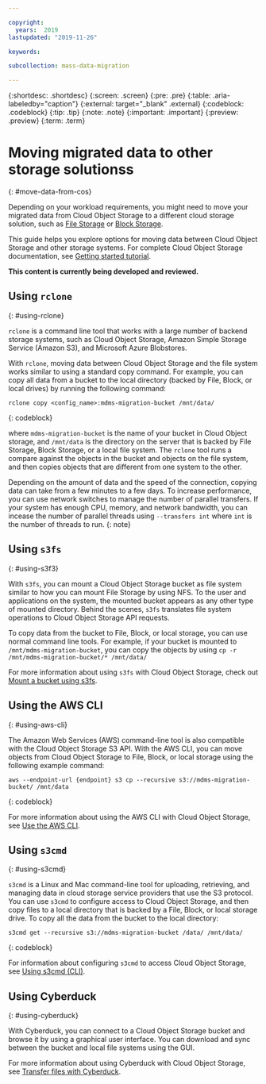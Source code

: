 ```yaml
---

copyright:
  years:  2019
lastupdated: "2019-11-26"

keywords: 

subcollection: mass-data-migration

---
```


{:shortdesc: .shortdesc}
{:screen: .screen}
{:pre: .pre}
{:table: .aria-labeledby="caption"}
{:external: target="_blank" .external}
{:codeblock: .codeblock}
{:tip: .tip}
{:note: .note}
{:important: .important}
{:preview: .preview}
{:term: .term}

# Moving migrated data to other storage solutionss
{: #move-data-from-cos}

Depending on your workload requirements, you might need to move your migrated data from Cloud Object Storage to a different cloud storage solution, such as [File Storage](https://{DomainName}/catalog/infrastructure/file-storage) or [Block Storage](https://{DomainName}/catalog/infrastructure/block-storage). 

This guide helps you explore options for moving data between Cloud Object Storage and other storage systems. For complete Cloud Object Storage documentation, see [Getting started tutorial](/docs/services/cloud-object-storage). 

**This content is currently being developed and reviewed.**

## Using `rclone`
{: #using-rclone}

`rclone` is a command line tool that works with a large number of backend storage systems, such as Cloud Object Storage, Amazon Simple Storage Service (Amazon S3), and Microsoft Azure Blobstores. 

With `rclone`, moving data between Cloud Object Storage and the file system works similar to using a standard copy command. For example, you can copy all data from a bucket to the local directory (backed by File, Block, or local drives) by running the following command:

```
rclone copy <config_name>:mdms-migration-bucket /mnt/data/
```
{: codeblock}

where `mdms-migration-bucket` is the name of your bucket in Cloud Object storage, and `/mnt/data` is the directory on the server that is backed by File Storage, Block Storage, or a local file system. The `rclone` tool runs a compare against the objects in the bucket and objects on the file system, and then copies objects that are different from one system to the other. 

Depending on the amount of data and the speed of the connection, copying data can take from a few minutes to a few days. To increase performance, you can use network switches to manage the number of parallel transfers. If your system has enough CPU, memory, and network bandwidth, you can incease the number of parallel threads using `--transfers int` where `int` is the number of threads to run.
{: note}

## Using `s3fs`
{: #using-s3f3}

With `s3fs`, you can mount a Cloud Object Storage bucket as file system similar to how you can mount File Storage by using NFS. To the user and applications on the system, the mounted bucket appears as any other type of mounted directory. Behind the scenes, `s3fs` translates file system operations to Cloud Object Storage API requests.

To copy data from the bucket to File, Block, or local storage, you can use normal command line tools. For example, if your bucket is mounted to `/mnt/mdms-migration-bucket`, you can copy the objects by using `cp -r /mnt/mdms-migration-bucket/* /mnt/data/`

For more information about using `s3fs` with Cloud Object Storage, check out [Mount a bucket using s3fs](docs/cloud-object-storage?topic=cloud-object-storage-s3fs).

## Using the AWS CLI
{: #using-aws-cli}

The Amazon Web Services (AWS) command-line tool is also compatible with the Cloud Object Storage S3 API. With the AWS CLI, you can move objects from Cloud Object Storage to File, Block, or local storage using the following example command:

```
aws --endpoint-url {endpoint} s3 cp --recursive s3://mdms-migration-bucket/ /mnt/data
```
{: codeblock}

For more information about using the AWS CLI with Cloud Object Storage, see [Use the AWS CLI](/docs/cloud-object-storage?topic=cloud-object-storage-aws-cli).

## Using `s3cmd`
{: #using-s3cmd}

`s3cmd` is a Linux and Mac command-line tool for uploading, retrieving, and managing data in cloud storage service providers that use the S3 protocol. You can use `s3cmd` to configure access to Cloud Object Storage, and then copy files to a local directory that is backed by a File, Block, or local storage drive. To copy all the data from the bucket to the local directory:

```
s3cmd get --recursive s3://mdms-migration-bucket /data/ /mnt/data/
```
{: codeblock}

For information about configuring `s3cmd` to access Cloud Object Storage, see [Using s3cmd (CLI)](/docs/cloud-object-storage?topic=cloud-object-storage-large-objects#large-objects-s3cmd).

## Using Cyberduck
{: #using-cyberduck}

With Cyberduck, you can connect to a Cloud Object Storage bucket and browse it by using a graphical user interface. You can download and sync between the bucket and local file systems using the GUI.

For more information about using Cyberduck with Cloud Object Storage, see [Transfer files with Cyberduck](/docs/cloud-object-storage?topic=cloud-object-storage-cyberduck).

